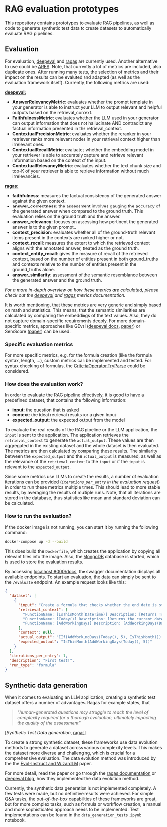 # RAG evaluation prototypes

This repository contains prototypes to evaluate RAG pipelines, as well as code to generate synthetic test data to create datasets to automatically evaluate RAG pipelines.

## Evaluation

For evaluation, [deepeval](https://github.com/confident-ai/deepeval) and [ragas](https://github.com/explodinggradients/ragas) are currently used. Another alternative to use could be [ARES](https://github.com/stanford-futuredata/ARES). Note, that currently a lot of metrics are included, also duplicate ones. After running many tests, the selection of metrics and their impact on the results can be evaluted and adapted (as well as the evaluation framework itself). Currently, the following metrics are used:

<ins>**deepeval:**</ins>

- **AnswerRelevancyMetric**: evaluates whether the prompt template in your generator is able to instruct your LLM to output relevant and helpful outputs based on the retrieval_context.
- **FaithfulnessMetric**: evaluates whether the LLM used in your generator can output information that does not hallucinate AND contradict any factual information presented in the retrieval_context.
- **ContextualPrecisionMetric**: evaluates whether the reranker in your retriever ranks more relevant nodes in your retrieval context higher than irrelevant ones.
- **ContextualRecallMetric**: evaluates whether the embedding model in your retriever is able to accurately capture and retrieve relevant information based on the context of the input.
- **ContextualRelevancyMetric**: evaluates whether the text chunk size and top-K of your retriever is able to retrieve information without much irrelevancies.

<ins>**ragas:**</ins>

- **faithfulness**: measures the factual consistency of the generated answer against the given context.
- **answer_correctness**: the assessment involves gauging the accuracy of the generated answer when compared to the ground truth. This evaluation relies on the ground truth and the answer.
- **answer_relevancy**: focuses on assessing how pertinent the generated answer is to the given prompt..
- **context_precision**: evaluates whether all of the ground-truth relevant items present in the contexts are ranked higher or not.
- **context_recall**: measures the extent to which the retrieved context aligns with the annotated answer, treated as the ground truth.
- **context_entity_recall**: gives the measure of recall of the retrieved context, based on the number of entities present in both ground_truths and contexts relative to the number of entities present in the ground_truths alone.
- **answer_similarity**: assessment of the semantic resemblance between the generated answer and the ground truth.

*For a more in-depth overview on how these metrics are calculated, please check out the [deepeval](https://docs.confident-ai.com/docs/metrics-introduction) and [ragas](https://docs.ragas.io/en/stable/concepts/metrics/index.html) metrics documentation.*

It is worth mentioning, that these metrics are very generic and simply based on math and statistics. This means, that the semantic similarities are calculated by comparing the embeddings of the text values. Also, they do not capture domain-specific requirements deeply. For more domain-specific metrics, approaches like GEval ([deepeval docs](https://docs.confident-ai.com/docs/metrics-llm-evals), [paper](https://arxiv.org/pdf/2303.16634)) or SemScore ([paper](https://arxiv.org/pdf/2401.17072)) can be used.

### Specific evaluation metrics

For more specific metrics, e.g. for the formula creation (like the formula syntax, length, ...), custom metrics can be implemented and tested. For syntax checking of formulas, the [CriteriaOperator.TryParse](https://supportcenter.devexpress.com/ticket/details/t812826/how-to-calculate-a-criteria-and-check-its-syntax-at-runtime) could be considered.

### How does the evaluation work?

In order to evaluate the RAG pipeline effectively, it is good to have a predefined dataset, that contains the following information:

- **input**: the question that is asked
- **context**: the ideal retrieval results for a given input
- **expected_output**: the expected output from the model

To evaluate the real results of the RAG pipeline or the LLM application, the ``input`` is sent to the application. The application retrieves the ``retrieval_context`` to generate the ``actual_output``. These values are then aggregated in the existing dataset and the whole dataset is then evaluated. The metrics are then calculated by comparing these results. The similarity between the ``expected_output`` and the ``actual_output`` is measured, as well as the relevance of the ``retrieval_context`` to the ``input`` or if the ``input`` is relevant to the ``expected_output``.

Since some metrics use LLMs to create the results, a number of evaluation iterations can be provided (*``iterations_per_entry`` in the evaluation request*) in order to run these metrics multiple times. This should lead to more stable results, by averaging the results of multiple runs. Note, that all iterations are stored in the database, thus statistics like mean and standard deviation can be calculated.

### How to run the evaluation?

If the docker image is not running, you can start it by running the following command:

```bash
docker-compose up -d --build
```

This does build the ``Dockerfile``, which creates the application by copying all relevant files into the image. Also, the [MongoDB](https://github.com/mongodb/mongo) database is started, which is used to store the evaluation results.

By accessing [localhost:8000/docs](http://localhost:8000/docs), the swagger documentation displays all available endpoints. To start an evaluation, the data can simply be sent to the ``/evaluate`` endpoint. An example request looks like this:

```json
{
  "dataset": [
    {
      "input": "Create a formula that checks whether the end date is still in the current month when 5 working days are added to the current date.",
      "retrieval_context": [
        "FunctionName: [IsThisMonth(DateTime)] Description: [Returns True if the specified date falls within the current month.] Example: [IsThisMonth([OrderDate])]",
        "FunctionName: [Today()] Description: [Returns the current date. Regardless of the actual time, this function returns midnight of the current date.] Example: [AddMonths(Today(), 1)]",
        "FunctionName: [AddWorkingDays] Description: [AddWorkingDays(DateTime, DaysCount, [optional]Iso2Code,[optional]ZipCode) This function adds a number of working days (DaysCount) to the start date (DateTime) and returns a date-time value. If required, holidays can be taken into consideration. The following parameters are available: DateTime = Original date-time value DaysCount = Number of working days Iso2Code = Country for which the holidays are to be considered (optional) ZipCode = Additional postcode so that local holidays can be considered (optional)]"
      ],
      "context": null,
      "actual_output": "IIf(AddWorkingDays(Today(), 5), IsThisMonth()) > 0",
      "expected_output": "IsThisMonth(AddWorkingDays(Today(), 5))"
    }
  ],
  "iterations_per_entry": 1,
  "description": "First test!",
  "run_type": "formula"
}
```

## Synthetic data generation

When it comes to evaluating an LLM application, creating a synthetic test dataset offers a number of advantages. Ragas for example states, that
> *"human-generated questions may struggle to reach the level of complexity required for a thorough evaluation, ultimately impacting the quality of the assessment"*

[*Synthetic Test Data generation*, [ragas](https://docs.ragas.io/en/stable/concepts/testset_generation.html#why-synthetic-test-data)]

To create a strong synthetic dataset, these frameworks use data evolution methods to generate a dataset across various complexity levels. This makes the dataset more diverse and challenging, which is crucial for a comprehensive evaluation. The data evolution method was introduced by the the [Evol-Instruct and WizardLM](https://arxiv.org/pdf/2304.12244) paper.

For more detail, read the paper or go through the [ragas documentation](https://docs.ragas.io/en/stable/concepts/testset_generation.html#how-does-ragas-differ-in-test-data-generation) or [deepeval blog](https://www.confident-ai.com/blog/the-definitive-guide-to-synthetic-data-generation-using-llms), how they implemented the data evolution method.

Currently, the synthetic data generation is not implemented completely. A few tests were made, but no definitive results were achieved. For simple Q&A tasks, the *out-of-the-box* capabilities of these frameworks are great, but for more complex tasks, such as formula or workflow creation, a manual and more sophisticated approach needs to be implemented. Test implementations can be found in the ``data_generation_tests.ipynb`` notebook.
